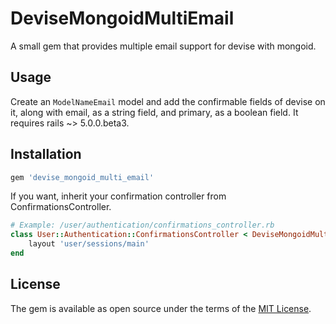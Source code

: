 # DeviseMongoidMultiEmail
A small gem that provides multiple email support for devise with mongoid.

## Usage
Create an `ModelNameEmail` model and add the confirmable fields of devise on it, along with email, as a string field, and primary, as a boolean field.
It requires rails ~> 5.0.0.beta3.

## Installation

```ruby
gem 'devise_mongoid_multi_email'
```

If you want, inherit your confirmation controller from ConfirmationsController.

```ruby
# Example: /user/authentication/confirmations_controller.rb
class User::Authentication::ConfirmationsController < DeviseMongoidMultiEmail::ConfirmationsController
	layout 'user/sessions/main'
end

```

## License
The gem is available as open source under the terms of the [MIT License](http://opensource.org/licenses/MIT).
